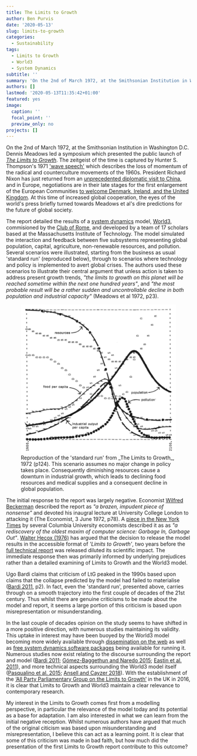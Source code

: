 ```yaml
---
title: The Limits to Growth
author: Ben Purvis
date: '2020-05-13'
slug: limits-to-growth
categories: 
  - Sustainability
tags:
  - Limits to Growth
  - World3
  - System Dynamics
subtitle: ''
summary: 'On the 2nd of March 1972, at the Smithsonian Institution in Washington D.C. Dennis Meadows led a symposium which presented the public launch of _The Limits to Growth_.'
authors: []
lastmod: '2020-05-13T11:35:42+01:00'
featured: yes
image: 
  caption: ''
  focal_point: ''
  preview_only: no
projects: []
---
```


On the 2nd of March 1972, at the Smithsonian Institution in Washington D.C. Dennis Meadows led a symposium which presented the public launch of [_The Limits to Growth_](http://www.donellameadows.org/wp-content/userfiles/Limits-to-Growth-digital-scan-version.pdf). The zeitgeist of the time is captured by Hunter S. Thompson's 1971 ['wave speech'](https://www.goodreads.com/quotes/1074-strange-memories-on-this-nervous-night-in-las-vegas-five) which describes the loss of momentum of the radical and counterculture movements of the 1960s. President Richard Nixon has just returned from an [unprecedented diplomatic visit to China](https://en.wikipedia.org/wiki/Richard_Nixon%27s_1972_visit_to_China), and in Europe, negotiations are in their late stages for the first enlargement of the European Communities [to welcome Denmark, Ireland, and the United Kingdom](https://en.wikipedia.org/wiki/1973_enlargement_of_the_European_Communities). At this time of increased global cooperation, the eyes of the world's press briefly turned towards Meadows et al's dire predictions for the future of global society.

The report detailed the results of a [system dynamics]() model, [World3](), commisioned by the [Club of Rome](https://clubofrome.org/about-us/), and developed by a team of 17 scholars based at the Massachusetts Institute of Technology. The model simulated the interaction and feedback between five subsystems representing global population, capital, agriculture, non-renewable resources, and pollution. Several scenarios were illustrated, starting from the business as usual 'standard run' (reproduced below), through to scenarios where technology and policy is implemented to avert global crises. The authors used these scenarios to illustrate their central argument that unless action is taken to address present growth trends, _"the limits to growth on this planet will be reached sometime within the next one hundred years"_, and _"the most probable result will be a rather sudden and uncontrollable decline in both population and industrial capacity"_ (Meadows et al 1972, p23).

<figure>
<img src="standard.png">
 <figcaption>
Reproduction of the 'standard run' from _The Limits to Growth_, 1972 (p124). This scenario assumes no major change in policy takes place. Consequently diminishing resources cause a downturn in industrial growth, which leads to declining food resources and medical supplies and a consequent decline in global population.
 </figcaption>
</figure>

The initial response to the report was largely negative. Economist [Wilfred Beckerman](https://www.ucl.ac.uk/economics/news/2020/apr/remembering-professor-wilfred-beckerman-0) described the report as _"a brazen, impudent piece of nonsense"_ and devoted his inaugral lecture at University College London to attacking it (The Economist, 3 June 1972, p78). A [piece in the New York Times](https://www.nytimes.com/1972/04/02/archives/the-limits-to-growth-a-report-for-the-club-of-romes-project-on-the.html) by several Columbia University economists described it as as _"a rediscovery of the oldest maxim of computer science: Garbage In, Garbage Out"_. [Walter Hecox (1976)](https://lawdigitalcommons.bc.edu/ealr/vol5/iss1/8/) has argued that the decision to release the model results in the accessible format of _'Limits to Growth'_, two years before the [full technical report](https://books.google.co.uk/books?id=qCjKz8S_VKIC) was released diluted its scientific impact. The immediate response then was primarily informed by underlying prejudices rather than a detailed examining of Limits to Growth and the World3 model.

Ugo Bardi claims that criticism of LtG peaked in the 1990s based upon claims that the collapse predicted by the model had failed to materialise ([Bardi 2011](https://www.springer.com/gp/book/9781441994158), p2). In fact, even the 'standard run', presented above, carries through on a smooth trajectory into the first couple of decades of the 21st century. Thus whilst there are genuine criticisms to be made about the model and report, it seems a large portion of this criticism is based upon misrepresentation or misunderstanding.

In the last couple of decades opinion on the study seems to have shifted in a more positive direction, with numerous studies maintaining its validity. This uptake in interest may have been buoyed by the World3 model becoming more widely available through [dissemination on the web](https://metasd.com/2010/04/world3-03/) as well as [free system dynamics software packages](https://vensim.com/free-download/) being available for running it. Numerous studies now exist relating to the discourse surrounding the report and model ([Bardi 2011](https://www.springer.com/gp/book/9781441994158); [Gómez-Baggethun and Naredo 2015](https://link.springer.com/article/10.1007/s11625-015-0308-6?shared-article-renderer); [Eastin et al. 2011](https://papers.ssrn.com/sol3/papers.cfm?abstract_id=1989028)), and more technical aspects surrounding the World3 model itself ([Pasqualino et al. 2015](https://www.mdpi.com/2071-1050/7/8/9864/htm); [Ansell and Cayzer 2018](https://www.sciencedirect.com/science/article/abs/pii/S0301421518303562?via%3Dihub)). With the establishment of the [‘All Party Parliamentary Group on the Limits to Growth’](https://limits2growth.org.uk/) in the UK in 2016, it is clear that Limits to Growth and World3 maintain a clear relevance to contemporary research.

My interest in the Limits to Growth comes first from a modelling perspective, in particular the relevance of the model today and its potential as a base for adaptation. I am also interested in what we can learn from the initial negative reception. Whilst numerous authors have argued that much of the original citicism was based upon misunderstanding and misrepresentation, I believe this can act as a learning point. It is clear that some of this criticism was made in bad faith, but how much did the presentation of the first Limits to Growth report contribute to this outcome? 
